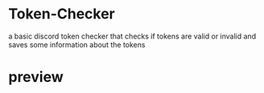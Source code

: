 # Token-Checker
a basic discord token checker that checks if tokens are valid or invalid and saves some information about the tokens
# preview
